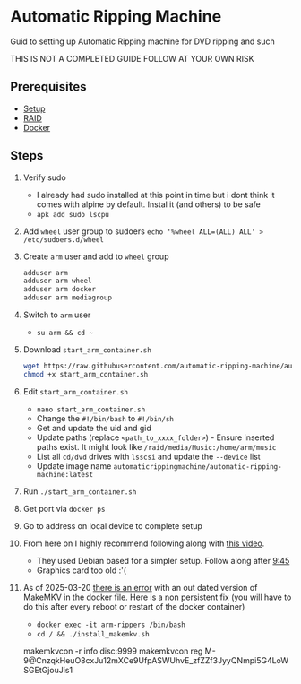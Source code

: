 # Automatic Ripping Machine
Guid to setting up Automatic Ripping machine for DVD ripping and such

THIS IS NOT A COMPLETED GUIDE FOLLOW AT YOUR OWN RISK

## Prerequisites
- [Setup](/Setup.md)
- [RAID](/RAID.md)
- [Docker](/Docker.md)

## Steps
1. Verify sudo
    - I already had sudo installed at this point in time but i dont think it comes with alpine by default. Instal it (and others) to be safe
    - `apk add sudo lscpu`
    
2. Add `wheel` user group to sudoers
    `echo '%wheel ALL=(ALL) ALL' > /etc/sudoers.d/wheel`

3. Create `arm` user and add to `wheel` group
    ```sh
    adduser arm
    adduser arm wheel
    adduser arm docker
    adduser arm mediagroup
    ```

4. Switch to `arm` user
    - `su arm && cd ~`

5. Download `start_arm_container.sh`
    ```sh
    wget https://raw.githubusercontent.com/automatic-ripping-machine/automatic-ripping-machine/main/scripts/docker/start_arm_container.sh
    chmod +x start_arm_container.sh
    ```

6. Edit `start_arm_container.sh`
    - `nano start_arm_container.sh`
    - Change the `#!/bin/bash` to `#!/bin/sh`
    - Get and update the uid and gid
    - Update paths (replace `<path_to_xxxx_folder>`) - Ensure inserted paths exist. It might look like `/raid/media/Music:/home/arm/music`
    - List all `cd/dvd` drives with `lsscsi` and update the `--device` list
    - Update image name `automaticrippingmachine/automatic-ripping-machine:latest`

7. Run `./start_arm_container.sh`

8. Get port via `docker ps`

9. Go to address on local device to complete setup

10. From here on I highly recommend following along with [this video](https://www.youtube.com/watch?v=wPWx6GISIhY).
    - They used Debian based for a simpler setup. Follow along after [9:45](https://youtu.be/wPWx6GISIhY?si=uZGc5ShIYzZplKFx&t=585)
    - Graphics card too old :'(

11. As of 2025-03-20 [there is an error](https://github.com/automatic-ripping-machine/automatic-ripping-machine/issues/1324#issuecomment-2700144609) with an out dated version of MakeMKV in the docker file. Here is a non persistent fix (you will have to do this after every reboot or restart of the docker container)
    - `docker exec -it arm-rippers /bin/bash`
    - `cd / && ./install_makemkv.sh`

    makemkvcon -r info disc:9999
    makemkvcon reg M-9@CnzqkHeuO8cxJu12mXCe9UfpASWUhvE_zfZZf3JyyQNmpi5G4LoWSGEtGjouJis1